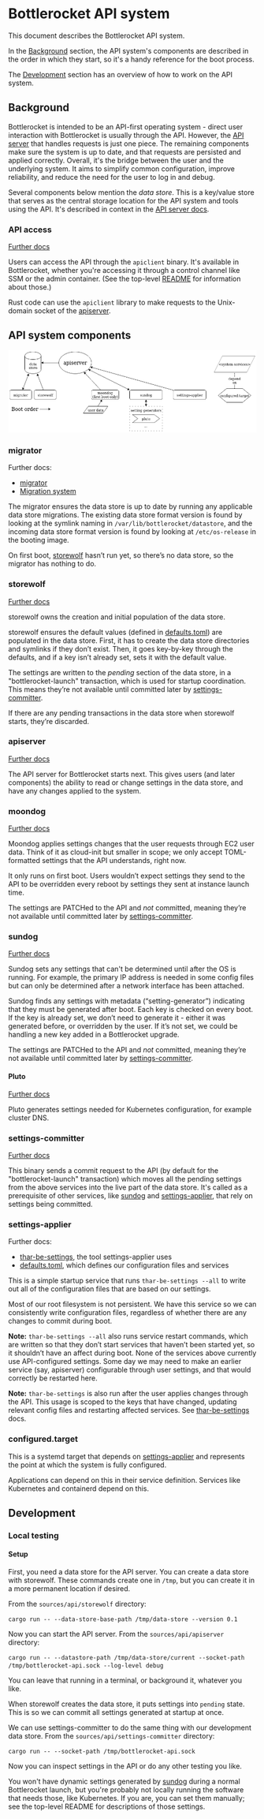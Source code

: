 # Bottlerocket API system

This document describes the Bottlerocket API system.

In the [Background](#background) section, the API system's components are described in the order in which they start, so it's a handy reference for the boot process.

The [Development](#development) section has an overview of how to work on the API system.

## Background

Bottlerocket is intended to be an API-first operating system - direct user interaction with Bottlerocket is usually through the API.
However, the [API server](#apiserver) that handles requests is just one piece.
The remaining components make sure the system is up to date, and that requests are persisted and applied correctly.
Overall, it's the bridge between the user and the underlying system.
It aims to simplify common configuration, improve reliability, and reduce the need for the user to log in and debug.

Several components below mention the *data store*.
This is a key/value store that serves as the central storage location for the API system and tools using the API.
It's described in context in the [API server docs](apiserver/).

### API access

[Further docs](apiclient/)

Users can access the API through the `apiclient` binary.
It's available in Bottlerocket, whether you're accessing it through a control channel like SSM or the admin container.
(See the top-level [README](../../) for information about those.)

Rust code can use the `apiclient` library to make requests to the Unix-domain socket of the [apiserver](#apiserver).

## API system components

![API system boot diagram](api-system.png)

### migrator

Further docs:
* [migrator](migration/migrator/)
* [Migration system](migration/)

The migrator ensures the data store is up to date by running any applicable data store migrations.
The existing data store format version is found by looking at the symlink naming in `/var/lib/bottlerocket/datastore`, and the incoming data store format version is found by looking at `/etc/os-release` in the booting image.

On first boot, [storewolf](#storewolf) hasn’t run yet, so there’s no data store, so the migrator has nothing to do.

### storewolf

[Further docs](storewolf/)

storewolf owns the creation and initial population of the data store.

storewolf ensures the default values (defined in [defaults.toml](../models/defaults.toml)) are populated in the data store.
First, it has to create the data store directories and symlinks if they don’t exist.
Then, it goes key-by-key through the defaults, and if a key isn’t already set, sets it with the default value.

The settings are written to the *pending* section of the data store, in a "bottlerocket-launch" transaction, which is used for startup coordination.
This means they’re not available until committed later by [settings-committer](#settings-committer).

If there are any pending transactions in the data store when storewolf starts, they’re discarded.

### apiserver

[Further docs](apiserver/)

The API server for Bottlerocket starts next.
This gives users (and later components) the ability to read or change settings in the data store, and have any changes applied to the system.

### moondog

[Further docs](moondog/)

Moondog applies settings changes that the user requests through EC2 user data.
Think of it as cloud-init but smaller in scope; we only accept TOML-formatted settings that the API understands, right now.

It only runs on first boot.
Users wouldn’t expect settings they send to the API to be overridden every reboot by settings they sent at instance launch time.

The settings are PATCHed to the API and *not* committed, meaning they’re not available until committed later by [settings-committer](#settings-committer).

### sundog

[Further docs](sundog/)

Sundog sets any settings that can't be determined until after the OS is running.
For example, the primary IP address is needed in some config files but can only be determined after a network interface has been attached.

Sundog finds any settings with metadata (“setting-generator”) indicating that they must be generated after boot.
Each key is checked on every boot.
If the key is already set, we don’t need to generate it - either it was generated before, or overridden by the user.
If it’s not set, we could be handling a new key added in a Bottlerocket upgrade.

The settings are PATCHed to the API and *not* committed, meaning they’re not available until committed later by [settings-committer](#settings-committer).

#### Pluto

[Further docs](pluto/)

Pluto generates settings needed for Kubernetes configuration, for example cluster DNS.

### settings-committer

[Further docs](settings-committer/)

This binary sends a commit request to the API (by default for the "bottlerocket-launch" transaction) which moves all the pending settings from the above services into the live part of the data store.
It's called as a prerequisite of other services, like [sundog](#sundog) and [settings-applier](#settings-applier), that rely on settings being committed.

### settings-applier

Further docs:
* [thar-be-settings](thar-be-settings/), the tool settings-applier uses
* [defaults.toml](../models/defaults.toml), which defines our configuration files and services

This is a simple startup service that runs `thar-be-settings --all` to write out all of the configuration files that are based on our settings.

Most of our root filesystem is not persistent.
We have this service so we can consistently write configuration files, regardless of whether there are any changes to commit during boot.

**Note:** `thar-be-settings --all` also runs service restart commands, which are written so that they don’t start services that haven’t been started yet, so it shouldn’t have an affect during boot.
None of the services above currently use API-configured settings.
Some day we may need to make an earlier service (say, apiserver) configurable through user settings, and that would correctly be restarted here.

**Note:** `thar-be-settings` is also run after the user applies changes through the API.
This usage is scoped to the keys that have changed, updating relevant config files and restarting affected services.
See [thar-be-settings](thar-be-settings/) docs.

### configured.target

This is a systemd target that depends on [settings-applier](#settings-applier) and represents the point at which the system is fully configured.

Applications can depend on this in their service definition.
Services like Kubernetes and containerd depend on this.

## Development

### Local testing

#### Setup

First, you need a data store for the API server.
You can create a data store with storewolf.
These commands create one in `/tmp`, but you can create it in a more permanent location if desired.

From the `sources/api/storewolf` directory:

```
cargo run -- --data-store-base-path /tmp/data-store --version 0.1
```

Now you can start the API server.
From the `sources/api/apiserver` directory:

```
cargo run -- --datastore-path /tmp/data-store/current --socket-path /tmp/bottlerocket-api.sock --log-level debug
```

You can leave that running in a terminal, or background it, whatever you like.

When storewolf creates the data store, it puts settings into `pending` state.
This is so we can commit all settings generated at startup at once.

We can use settings-committer to do the same thing with our development data store.
From the `sources/api/settings-committer` directory:

```
cargo run -- --socket-path /tmp/bottlerocket-api.sock
```

Now you can inspect settings in the API or do any other testing you like.

You won't have dynamic settings generated by [sundog](#sundog) during a normal Bottlerocket launch, but you're probably not locally running the software that needs those, like Kubernetes.
If you are, you can set them manually; see the top-level README for descriptions of those settings.
